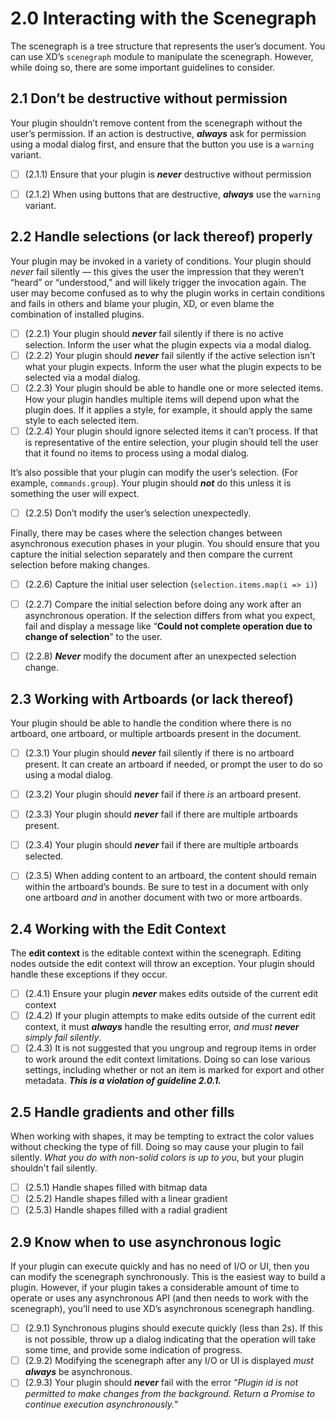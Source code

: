 
# 2.0 Interacting with the Scenegraph

The scenegraph is a tree structure that represents the user’s document. You can use XD’s `scenegraph` module to manipulate the scenegraph. However, while doing so, there are some important guidelines to consider.


## 2.1 Don’t be destructive without permission

Your plugin shouldn’t remove content from the scenegraph without the user’s permission. If an action is destructive, ***always*** ask for permission using a modal dialog first, and ensure that the button you use is a `warning` variant.


- [ ] (2.1.1) Ensure that your plugin is ***never*** destructive without permission
- [ ] (2.1.2) When using buttons that are destructive, ***always*** use the `warning` variant.


## 2.2 Handle selections (or lack thereof) properly

Your plugin may be invoked in a variety of conditions. Your plugin should *never* fail silently — this gives the user the impression that they weren’t “heard” or “understood,” and will likely trigger the invocation again. The user may become confused as to why the plugin works in certain conditions and fails in others and blame your plugin, XD, or even blame the combination of installed plugins.


- [ ] (2.2.1) Your plugin should ***never*** fail silently if there is no active selection. Inform the user what the plugin expects via a modal dialog.
- [ ] (2.2.2) Your plugin should ***never*** fail silently if the active selection isn’t what your plugin expects. Inform the user what the plugin expects to be selected via a modal dialog.
- [ ] (2.2.3) Your plugin should be able to handle one or more selected items. How your plugin handles multiple items will depend upon what the plugin does. If it applies a style, for example, it should apply the same style to each selected item.
- [ ] (2.2.4) Your plugin should ignore selected items it can’t process. If that is representative of the entire selection, your plugin should tell the user that it found no items to process using a modal dialog.

It’s also possible that your plugin can modify the user’s selection. (For example, `commands.group`). Your plugin should ***not*** do this unless it is something the user will expect.


- [ ] (2.2.5) Don’t modify the user’s selection unexpectedly.

Finally, there may be cases where the selection changes between asynchronous execution phases in your plugin. You should ensure that you capture the initial selection separately and then compare the current selection before making changes.


- [ ] (2.2.6) Capture the initial user selection (`selection.items.map(i => i)`)
- [ ] (2.2.7) Compare the initial selection before doing any work after an asynchronous operation. If the selection differs from what you expect, fail and display a message like “**Could not complete operation due to change of selection**” to the user.
- [ ] (2.2.8) ***Never*** modify the document after an unexpected selection change.


## 2.3 Working with Artboards (or lack thereof)

Your plugin should be able to handle the condition where there is no artboard, one artboard, or multiple artboards present in the document.


- [ ] (2.3.1) Your plugin should ***never*** fail silently if there is no artboard present. It can create an artboard if needed, or prompt the user to do so using a modal dialog.
- [ ] (2.3.2) Your plugin should ***never*** fail if there *is* an artboard present.
- [ ] (2.3.3) Your plugin should ***never*** fail if there are multiple artboards present.
- [ ] (2.3.4) Your plugin should ***never*** fail if there are multiple artboards selected.
- [ ] (2.3.5) When adding content to an artboard, the content should remain within the artboard’s bounds. Be sure to test in a document with only one artboard *and* in another document with two or more artboards.


## 2.4 Working with the Edit Context

The **edit context** is the editable context within the scenegraph. Editing nodes outside the edit context will throw an exception. Your plugin should handle these exceptions if they occur.


- [ ] (2.4.1) Ensure your plugin ***never*** makes edits outside of the current edit context
- [ ] (2.4.2) If your plugin attempts to make edits outside of the current edit context, it must ***always*** handle the resulting error, *and must* ***never*** *simply fail silently*.
- [ ] (2.4.3) It is not suggested that you ungroup and regroup items in order to work around the edit context limitations. Doing so can lose various settings, including whether or not an item is marked for export and other metadata. ***This is a violation of guideline 2.0.1.***

## 2.5 Handle gradients and other fills

When working with shapes, it may be tempting to extract the color values without checking the type of fill. Doing so may cause your plugin to fail silently. _What you do with non-solid colors is up to you_, but your plugin shouldn't fail silently.

- [ ] (2.5.1) Handle shapes filled with bitmap data
- [ ] (2.5.2) Handle shapes filled with a linear gradient
- [ ] (2.5.3) Handle shapes filled with a radial gradient

## 2.9 Know when to use asynchronous logic

If your plugin can execute quickly and has no need of I/O or UI, then you can modify the scenegraph synchronously. This is the easiest way to build a plugin. However, if your plugin takes a considerable amount of time to operate or uses any asynchronous API (and then needs to work with the scenegraph), you’ll need to use XD’s asynchronous scenegraph handling.


- [ ] (2.9.1) Synchronous plugins should execute quickly (less than 2s). If this is not possible, throw up a dialog indicating that the operation will take some time, and provide some indication of progress.
- [ ] (2.9.2) Modifying the scenegraph after any I/O or UI is displayed *must* ***always*** be asynchronous.
- [ ] (2.9.3) Your plugin should ***never*** fail with the error “*Plugin id is not permitted to make changes from the background. Return a Promise to continue execution asynchronously.*"
